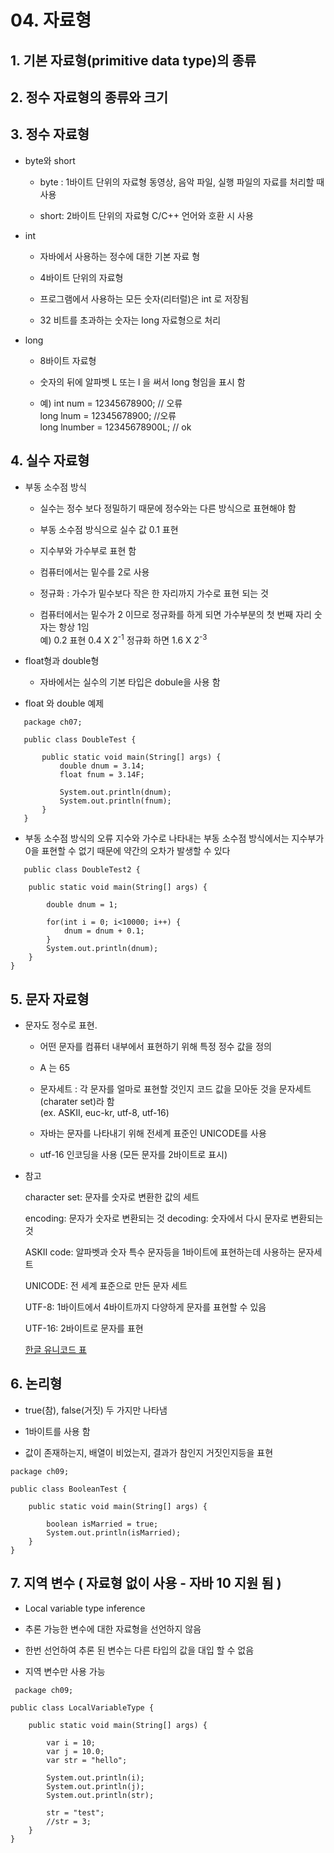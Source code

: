 # 04. 자료형

## 1. 기본 자료형(primitive data type)의 종류


## 2. 정수 자료형의 종류와 크기


## 3. 정수 자료형

+ byte와 short
    + byte : 1바이트 단위의 자료형 
            동영상, 음악 파일, 실행 파일의 자료를 처리할 때 사용

    + short: 2바이트 단위의 자료형 
            C/C++ 언어와 호환 시 사용

+ int 

    + 자바에서 사용하는 정수에 대한 기본 자료 형

    + 4바이트 단위의 자료형

    + 프로그램에서 사용하는 모든 숫자(리터럴)은 int 로 저장됨

    + 32 비트를 초과하는 숫자는 long 자료형으로 처리

+ long

    + 8바이트 자료형

    + 숫자의 뒤에 알파벳 L 또는 l 을 써서 long 형임을 표시 함

    + 예) 
      int num = 12345678900; // 오류 <br>
      long lnum = 12345678900; //오류 <br>
      long lnumber = 12345678900L; // ok

## 4. 실수 자료형

- 부동 소수점 방식
   -  실수는 정수 보다 정밀하기 때문에 정수와는 다른 방식으로 표현해야 함
   
   -  부동 소수점 방식으로 실수 값 0.1 표현 

   -  지수부와 가수부로 표현 함

   - 컴퓨터에서는 밑수를 2로 사용

   - 정규화 : 가수가 밑수보다 작은 한 자리까지 가수로 표현 되는 것

   - 컴퓨터에서는 밑수가 2 이므로 정규화를 하게 되면 가수부분의 첫 번째 자리 숫자는 항상 1임 <br>
     예) 0.2 표현 0.4 X 2<sup>-1</sup>  정규화 하면 1.6 X 2<sup>-3</sup> 

- float형과 double형 

   - 자바에서는 실수의 기본 타입은 dobule을 사용 함


- float 와 double 예제
```
   package ch07;

   public class DoubleTest {

	   public static void main(String[] args) {
		   double dnum = 3.14;
		   float fnum = 3.14F;
		
		   System.out.println(dnum);
		   System.out.println(fnum);
	   }
   }
```


- 부동 소수점 방식의 오류
   지수와 가수로 나타내는 부동 소수점 방식에서는 지수부가 0을 표현할 수 없기 때문에 약간의 오차가 발생할 수 있다

```
   public class DoubleTest2 {

	public static void main(String[] args) {

		double dnum = 1;
		
		for(int i = 0; i<10000; i++) {
			dnum = dnum + 0.1;
		}
		System.out.println(dnum);
	}
}
```

## 5. 문자 자료형

- 문자도 정수로 표현.
    + 어떤 문자를 컴퓨터 내부에서 표현하기 위해 특정 정수 값을 정의
    + A 는 65


    + 문자세트 : 각 문자를 얼마로 표현할 것인지 코드 값을 모아둔 것을 문자세트(charater set)라 함 <br>
            (ex. ASKII, euc-kr, utf-8, utf-16)

    + 자바는 문자를  나타내기 위해 전세계 표준인 UNICODE를 사용

    + utf-16 인코딩을 사용 (모든 문자를 2바이트로 표시)

- 참고

    character set: 문자를 숫자로 변환한 값의 세트

    encoding: 문자가 숫자로 변환되는 것
    decoding: 숫자에서 다시 문자로 변환되는 것

    ASKII code: 알파벳과 숫자 특수 문자등을 1바이트에 표현하는데 사용하는 문자세트

    UNICODE: 전 세계 표준으로 만든 문자 세트

    UTF-8: 1바이트에서 4바이트까지 다양하게 문자를 표현할 수 있음

    UTF-16: 2바이트로 문자를 표현

   [한글 유니코드 표](http://www.unicode.org/charts/PDF/UAC00.pdf)

##  6. 논리형
 - true(참), false(거짓) 두 가지만 나타냄

 - 1바이트를 사용 함

 - 값이 존재하는지, 배열이 비었는지, 결과가 참인지 거짓인지등을 표현


```
package ch09;

public class BooleanTest {

	public static void main(String[] args) {
		
		boolean isMarried = true;
		System.out.println(isMarried);
	}
}
```

## 7. 지역 변수 ( 자료형 없이 사용 - 자바 10 지원 됨 ) 

- Local variable type inference

- 추론 가능한 변수에 대한 자료형을 선언하지 않음

- 한번 선언하여 추론 된 변수는 다른 타입의 값을 대입 할 수 없음

- 지역 변수만 사용 가능

```
 package ch09;

public class LocalVariableType {

	public static void main(String[] args) {

		var i = 10;
		var j = 10.0;
		var str = "hello";
		
		System.out.println(i);
		System.out.println(j);
		System.out.println(str);
		
		str = "test";
		//str = 3; 
	}
}
```

